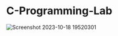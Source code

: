 # C-Programming-Lab
![Screenshot 2023-10-18 19520301](https://github.com/PiyushMalthonia/C-Programming-Lab/assets/146948842/745c9428-5e42-4430-b7ca-c4310dc9b6ce)
